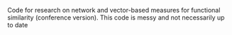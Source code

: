Code for research on network and vector-based measures for functional similarity (conference version).
This code is messy and not necessarily up to date
